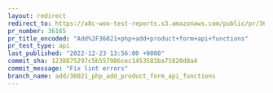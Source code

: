 ```yaml
---
layout: redirect
redirect_to: https://a8c-woo-test-reports.s3.amazonaws.com/public/pr/36165/api/index.html
pr_number: 36165
pr_title_encoded: "Add%2F36021+php+add+product+form+api+functions"
pr_test_type: api
last_published: "2022-12-23 13:56:00 +0000"
commit_sha: 1238875297c5b557986cec1453581ba75820d8a4
commit_message: "Fix lint errors"
branch_name: add/36021_php_add_product_form_api_functions
---
```

